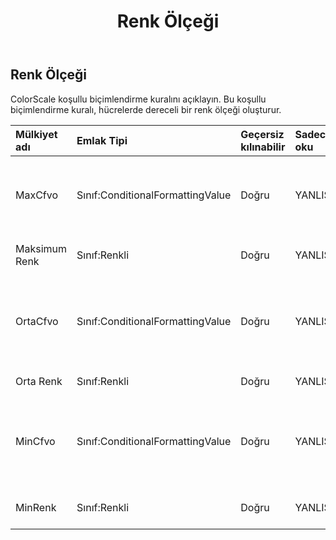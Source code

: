 ﻿---
title: Renk Ölçeği
second_title: Aspose.Cells Cloud Documen
type: docs
url: /tr/specification/model/colorscale/
description: "Aspose.Cells Bulut modeli spesifikasyonu: ColorScale. Açma, oluşturma, düzenleme, bölme, birleştirme, karşılaştırma ve dönüştürme gibi özelliklerle Excel ve diğer elektronik tablo belgelerini zahmetsizce yönetin"
kwords: Excel, Office, Elektronik Tablo, Cloud REST API, ColorScale
weight: 50
---
## **Renk Ölçeği**

 ColorScale koşullu biçimlendirme kuralını açıklayın. Bu koşullu biçimlendirme kuralı, hücrelerde dereceli bir renk ölçeği oluşturur.

| Mülkiyet adı| Emlak Tipi| Geçersiz kılınabilir| Sadece oku| Varsayılan değer| Tanım|
|:- |:- |:- |:- |:- |:- |
| MaxCfvo| Sınıf:ConditionalFormattingValue| Doğru| YANLIŞ|| Bu ColorScale'in maksimum değer nesnesini alın veya ayarlayın. FormatConditionValueType.Min türüyle null veya CFValueObject ayarlanamaz.|
| Maksimum Renk| Sınıf:Renkli| Doğru| YANLIŞ|| Aralıktaki maksimum değer için degrade rengini alın veya ayarlayın.|
| OrtaCfvo| Sınıf:ConditionalFormattingValue| Doğru| YANLIŞ|| Bu ColorScale'in orta değer nesnesini alın veya ayarlayın. FormatConditionValueType.Max veya FormatConditionValueType.Min türündeki CFValueObject ona ayarlanamıyor.|
| Orta Renk| Sınıf:Renkli| Doğru| YANLIŞ|| Aralıktaki orta değerin degrade rengini alın veya ayarlayın.|
| MinCfvo| Sınıf:ConditionalFormattingValue| Doğru| YANLIŞ|| Bu ColorScale'in minimum değer nesnesini alın veya ayarlayın. FormatConditionValueType.Max türüyle null veya CFValueObject öğesi ayarlanamıyor.|
| MinRenk| Sınıf:Renkli| Doğru| YANLIŞ||Aralıktaki minimum değer için degrade rengini alın veya ayarlayın.|

